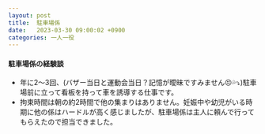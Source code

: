 ```yaml
---
layout: post
title:  駐車場係
date:   2023-03-30 09:00:02 +0900
categories: 一人一役
---
```

#### 駐車場係の経験談

- 年に2～3回、(バザー当日と運動会当日？記憶が曖昧ですみません😣💦⤵️)駐車場前に立って看板を持って車を誘導する仕事です。
- 拘束時間は朝の約2時間で他の集まりはありません。妊娠中や幼児がいる時期に他の係はハードルが高く感じましたが、駐車場係は主人に頼んで行ってもらえたので担当できました。


